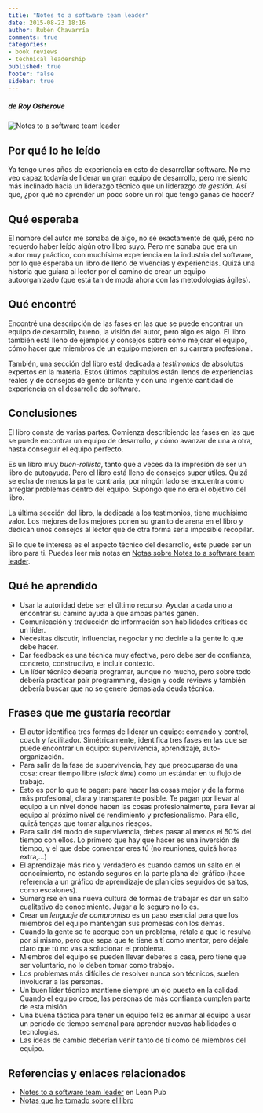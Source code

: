```yaml
---
title: "Notes to a software team leader"
date: 2015-08-23 18:16
author: Rubén Chavarría
comments: true
categories: 
- book reviews
- technical leadership
published: true
footer: false
sidebar: true
---
```


##### de Roy Osherove

![Notes to a software team leader](https://s3.amazonaws.com/titlepages.leanpub.com/teamleader/large?1438389048)

## Por qué lo he leído

Ya tengo unos años de experiencia en esto de desarrollar software. No me veo
capaz todavía de liderar un gran equipo de desarrollo, pero me siento más
inclinado hacia un liderazgo técnico que un liderazgo *de gestión*. Así que,
¿por qué no aprender un poco sobre un rol que tengo ganas de hacer? 

<!-- more -->

## Qué esperaba

El nombre del autor me sonaba de algo, no sé exactamente de qué, pero no recuerdo
haber leído algún otro libro suyo. Pero me sonaba que era un autor muy práctico,
con muchísima experiencia en la industria del software, por lo que esperaba un
libro de lleno de vivencias y experiencias. Quizá una historia que guiara al lector
por el camino de crear un equipo autoorganizado (que está tan de moda ahora con
las metodologías ágiles).

## Qué encontré

Encontré una descripción de las fases en las que se puede encontrar un equipo de
desarrollo, bueno, la visión del autor, pero algo es algo. El libro también está
lleno de ejemplos y consejos sobre cómo mejorar el equipo, cómo hacer que
miembros de un equipo mejoren en su carrera profesional.

También, una sección del libro está dedicada a *testimonios* de absolutos expertos
en la materia. Estos últimos capítulos están llenos de experiencias reales y de
consejos de gente brillante y con una ingente cantidad de experiencia en el
desarrollo de software.

## Conclusiones

El libro consta de varias partes. Comienza describiendo las fases en las que se
puede encontrar un equipo de desarrollo, y cómo avanzar de una a otra, hasta
conseguir el equipo perfecto.

Es un libro muy *buen-rollista*, tanto que a veces da la impresión de ser un
libro de autoayuda. Pero el libro está lleno de consejos super útiles. Quizá
se echa de menos la parte contraria, por ningún lado se encuentra cómo arreglar
problemas dentro del equipo. Supongo que no era el objetivo del libro.

La última sección del libro, la dedicada a los testimonios, tiene muchísimo
valor. Los mejores de los mejores ponen su granito de arena en el libro y
dedican unos consejos al lector que de otra forma sería imposible recopilar.

Si lo que te interesa es el aspecto técnico del desarrollo, éste puede ser un
libro para ti. Puedes leer mis notas en
[Notas sobre Notes to a software team leader][2].

## Qué he aprendido

- Usar la autoridad debe ser el último recurso. Ayudar a cada uno a encontrar
su camino ayuda a que ambas partes ganen.
- Comunicación y traducción de información son habilidades críticas de un líder.
- Necesitas discutir, influenciar, negociar y no decirle a la gente lo que debe
hacer.
- Dar feedback es una técnica muy efectiva, pero debe ser de confianza, concreto,
constructivo, e incluir contexto.
- Un líder técnico debería programar, aunque no mucho, pero sobre todo debería
practicar pair programming, design y code reviews y también debería buscar que
no se genere demasiada deuda técnica.

## Frases que me gustaría recordar

- El autor identifica tres formas de liderar un equipo: comando y control, coach
y facilitador. Simétricamente, identifica tres fases en las que se puede
encontrar un equipo: supervivencia, aprendizaje, auto-organización.
- Para salir de la fase de supervivencia, hay que preocuparse de una cosa: crear
tiempo libre (*slack time*) como un estándar en tu flujo de trabajo.
- Esto es por lo que te pagan: para hacer las cosas mejor y de la forma más
profesional, clara y transparente posible. Te pagan por llevar al equipo a un
nivel donde hacen las cosas profesionalmente, para llevar al equipo al próximo
nivel de rendimiento y profesionalismo. Para ello, quizá tengas que tomar
algunos riesgos.
- Para salir del modo de supervivencia, debes pasar al menos el 50% del tiempo
con ellos. Lo primero que hay que hacer es una inversión de tiempo, y el que
debe comenzar eres tú (no reuniones, quizá horas extra,...)
- El aprendizaje más rico y verdadero es cuando damos un salto en el conocimiento,
no estando seguros en la parte plana del gráfico (hace referencia a un gráfico
de aprendizaje de planicies seguidos de saltos, como escalones).
- Sumergirse en una nueva cultura de formas de trabajar es dar un salto
cualitativo de conocimiento. Jugar a lo seguro no lo es.
- Crear un *lenguaje de compromiso* es un paso esencial para que los miembros
del equipo mantengan sus promesas con los demás.
- Cuando la gente se te acerque con un problema, rétale a que lo resulva por
sí mismo, pero que sepa que te tiene a tí como mentor, pero déjale claro que
tú no vas a solucionar el problema.
- Miembros del equipo se pueden llevar deberes a casa, pero tiene que ser
voluntario, no lo deben tomar como trabajo.
- Los problemas más difíciles de resolver nunca son técnicos, suelen involucrar
a las personas.
- Un buen líder técnico mantiene siempre un ojo puesto en la calidad. Cuando el
equipo crece, las personas de más confianza cumplen parte de esta misión.
- Una buena táctica para tener un equipo feliz es animar al equipo a usar un
período de tiempo semanal para aprender nuevas habilidades o tecnologías.
- Las ideas de cambio deberían venir tanto de tí como de miembros del equipo.

## Referencias y enlaces relacionados

- [Notes to a software team leader][1] en Lean Pub
- [Notas que he tomado sobre el libro][2]

[1]: https://leanpub.com/teamleader
[2]: https://github.com/rchavarria/blog-post-incubator/blob/master/published-book-notes/notes-software-team-leader-by-roy-osherove.markdown

